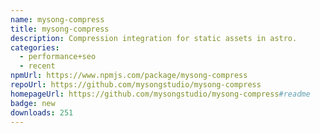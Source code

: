 ```yaml
---
name: mysong-compress
title: mysong-compress
description: Compression integration for static assets in astro.
categories:
  - performance+seo
  - recent
npmUrl: https://www.npmjs.com/package/mysong-compress
repoUrl: https://github.com/mysongstudio/mysong-compress
homepageUrl: https://github.com/mysongstudio/mysong-compress#readme
badge: new
downloads: 251
---
```

